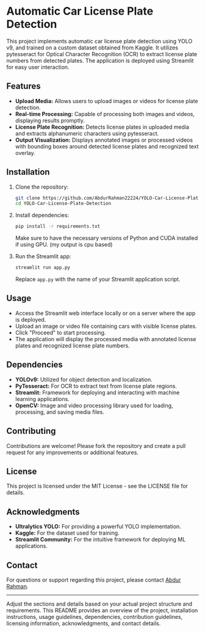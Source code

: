 
# Automatic Car License Plate Detection

This project implements automatic car license plate detection using YOLO v9, and trained on a custom dataset obtained from Kaggle. It utilizes pytesseract for Optical Character Recognition (OCR) to extract license plate numbers from detected plates. The application is deployed using Streamlit for easy user interaction.

## Features

- **Upload Media:** Allows users to upload images or videos for license plate detection.
- **Real-time Processing:** Capable of processing both images and videos, displaying results promptly.
- **License Plate Recognition:** Detects license plates in uploaded media and extracts alphanumeric characters using pytesseract.
- **Output Visualization:** Displays annotated images or processed videos with bounding boxes around detected license plates and recognized text overlay.

## Installation

1. Clone the repository:

   ```bash
   git clone https://github.com/AbdurRahman22224/YOLO-Car-License-Plate-Detection
   cd YOLO-Car-License-Plate-Detection
   ```

2. Install dependencies:

   ```bash
   pip install -r requirements.txt
   ```

   Make sure to have the necessary versions of Python and CUDA installed if using GPU. (my output is cpu based)

3. Run the Streamlit app:

   ```bash
   streamlit run app.py
   ```

   Replace `app.py` with the name of your Streamlit application script.

## Usage

- Access the Streamlit web interface locally or on a server where the app is deployed.
- Upload an image or video file containing cars with visible license plates.
- Click "Proceed" to start processing.
- The application will display the processed media with annotated license plates and recognized license plate numbers.

## Dependencies

- **YOLOv9:** Utilized for object detection and localization.
- **PyTesseract:** For OCR to extract text from license plate regions.
- **Streamlit:** Framework for deploying and interacting with machine learning applications.
- **OpenCV:** Image and video processing library used for loading, processing, and saving media files.

## Contributing

Contributions are welcome! Please fork the repository and create a pull request for any improvements or additional features.

## License

This project is licensed under the MIT License - see the LICENSE file for details.

## Acknowledgments

- **Ultralytics YOLO:** For providing a powerful YOLO implementation.
- **Kaggle:** For the dataset used for training.
- **Streamlit Community:** For the intuitive framework for deploying ML applications.

## Contact

For questions or support regarding this project, please contact [Abdur Rahman](abdurrahman22224@gmail.com).

---

Adjust the sections and details based on your actual project structure and requirements. This README provides an overview of the project, installation instructions, usage guidelines, dependencies, contribution guidelines, licensing information, acknowledgments, and contact details.

